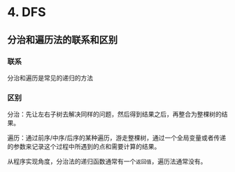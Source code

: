 # 4. DFS

## 分治和遍历法的联系和区别

### 联系

分治和遍历是常见的递归的方法

### 区别

分治：先让左右子树去解决同样的问题，然后得到结果之后，再整合为整棵树的结果。

遍历：通过前序/中序/后序的某种遍历，游走整棵树，通过一个全局变量或者传递的参数来记录这个过程中所遇到的点和需要计算的结果。

从程序实现角度，分治法的递归函数通常有一个`返回值`，遍历法通常没有。

